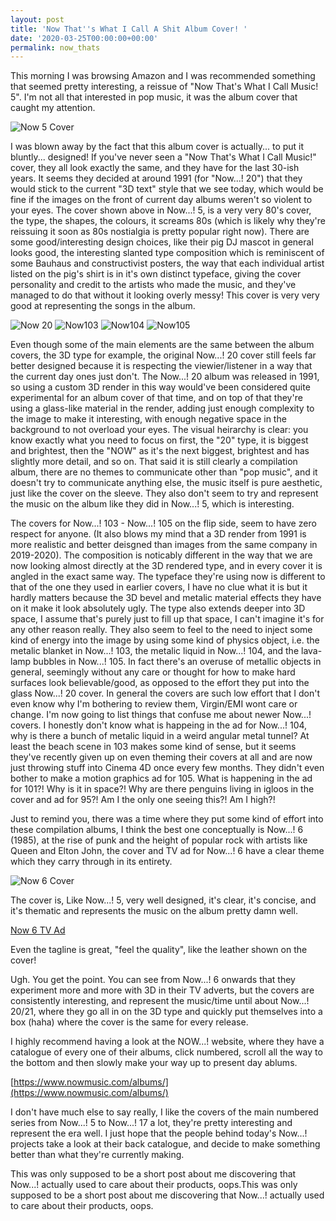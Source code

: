 ```yaml
---
layout: post
title: 'Now That''s What I Call A Shit Album Cover! '
date: '2020-03-25T00:00:00+00:00'
permalink: now_thats
---
```

This morning I was browsing Amazon and I was recommended something that seemed pretty interesting, a reissue of "Now That's What I Call Music! 5". I'm not all that interested in pop music, it was the album cover that caught my attention.

![Now 5 Cover](/assets/posts/now_5.png)

I was blown away by the fact that this album cover is actually... to put it bluntly...  designed! If you've never seen a "Now That's What I Call Music!" cover, they all look exactly the same, and they have for the last 30-ish years. It seems they decided at around 1991 (for "Now...! 20") that they would stick to the current "3D text" style that we see today, which would be fine if the images on the front of current day albums weren't so violent to your eyes. The cover shown above in Now...! 5, is a very very 80's cover, the type, the shapes, the colours, it screams 80s (which is likely why they're reissuing it soon as 80s nostialgia is pretty popular right now). There are some good/interesting design choices, like their pig DJ mascot in general looks good, the interesting slanted type composition which is reminiscent of some Bauhaus and constructivist posters, the way that each individual artist listed on the pig's shirt is in it's own distinct typeface, giving the cover personality and credit to the artists who made the music, and they've managed to do that without it looking overly messy! This cover is very very good at representing the songs in the album.

![Now 20](assets/posts/now20.jpg)
![Now103](assets/posts/now103.jpg)
![Now104](assets/posts/now104.jpg)
![Now105](assets/posts/now105.jpg)

Even though some of the main elements are the same between the album covers, the 3D type for example, the original Now...! 20 cover still feels far better designed because it is respecting the viewier/listener in a way that the current day ones just don't. The Now...! 20 album was released in 1991, so using a custom 3D render in this way would've been considered quite experimental for an album cover of that time, and on top of that they're using a glass-like material in the render, adding just enough complexity to the image to make it interesting, with enough negative space in the background to not overload your eyes. The visual heirarchy is clear: you know exactly what you need to focus on first, the "20" type, it is biggest and brightest, then the "NOW" as it's the next biggest, brightest and has slightly more detail, and so on. That said it is still clearly a compilation album, there are no themes to communicate other than "pop music", and it doesn't try to communicate anything else, the music itself is pure aesthetic, just like the cover on the sleeve. They also don't seem to try and represent the music on the album like they did in Now...! 5, which is interesting.


The covers for Now...! 103 - Now...! 105 on the flip side, seem to have zero respect for anyone. (It also blows my mind that a 3D render from 1991 is more realistic and better deisgned than images from the same company in 2019-2020). The composition is noticably different in the way that we are now looking almost directly at the 3D rendered type, and in every cover it is angled in the exact same way. The typeface they're using now is different to that of the one they used in earlier covers, I have no clue what it is but it hardly matters because the 3D bevel and metalic material effects they have on it make it look absolutely ugly. The type also extends deeper into 3D space, I assume that's purely just to fill up that space, I can't imagine it's for any other reason really. They also seem to feel to the need to  inject some kind of energy into the image by using some kind of physics object, i.e. the metalic blanket in Now...! 103, the metalic liquid in Now...! 104, and the lava-lamp bubbles in Now...! 105. In fact there's an overuse of metallic objects in general, seemingly without any care or thought for how to make hard surfaces look believable/good, as opposed to the effort they put into the glass Now...! 20 cover. In general the covers are such low effort that I don't even know why I'm bothering to review them, Virgin/EMI wont care or change. I'm now going to list things that confuse me about newer Now...! covers. I honestly don't know what is happeing in the ad for Now...! 104, why is there a bunch of metalic liquid in a weird angular metal tunnel? At least the beach scene in 103 makes some kind of sense, but it seems they've recently given up on even theming their covers at all and are now just throwing stuff into Cinema 4D once every few months. They didn't even bother to make a motion graphics ad for 105. What is happening in the ad for 101?! Why is it in space?! Why are there penguins living in igloos in the cover and ad for 95?! Am I the only one seeing this?! Am I high?!


Just to remind you, there was a time where they put some kind of effort into these compilation albums, I think the best one conceptually is Now...! 6 (1985), at the rise of punk and the height of popular rock with artists like Queen and Elton John, the cover and TV ad for Now...! 6 have a clear theme which they carry through in its entirety.

![Now 6 Cover](assets/posts/now_6.png)

The cover is, Like Now...! 5, very well designed, it's clear, it's concise, and it's thematic and represents the music on the album pretty damn well.

[Now 6 TV Ad](https://www.youtube.com/watch?v=s5d9tnaujGU)

Even the tagline is great, "feel the quality", like the leather shown on the cover!


Ugh. You get the point. You can see from Now...! 6 onwards that they experiment more and more with 3D in their TV adverts, but the covers are consistently interesting, and represent the music/time until about Now...! 20/21, where they go all in on the 3D type and quickly put themselves into a box (haha) where the cover is the same for every release.


I highly recommend having a look at the NOW...! website, where they have a catalogue of every one of their albums, click numbered, scroll all the way to the bottom and then slowly make your way up to present day ablums. 

[https://www.nowmusic.com/albums/](https://www.nowmusic.com/albums/)

I don't have much else to say really, I like the covers of the main numbered series from Now...! 5 to Now...! 17 a lot, they're pretty interesting and represent the era well. I just hope that the people behind today's Now...! projects take a look at their back catalogue, and decide to make something better than what they're currently making.

This was only supposed to be a short post about me discovering that Now...! actually used to care about their products, oops.This was only supposed to be a short post about me discovering that Now...! actually used to care about their products, oops.
